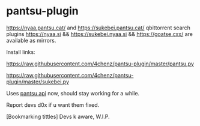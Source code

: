 # pantsu-plugin
https://nyaa.pantsu.cat/ and https://sukebei.pantsu.cat/ qbittorrent search plugins
https://nyaa.si && https://sukebei.nyaa.si && https://goatse.cxx/ are available as mirrors.

Install links:

https://raw.githubusercontent.com/4chenz/pantsu-plugin/master/pantsu.py

https://raw.githubusercontent.com/4chenz/pantsu-plugin/master/sukebei.py

Uses [pantsu api](https://nyaa.pantsu.cat/apidoc/) now, should stay working for a while.

Report devs d0x if u want them fixed.

[Bookmarking tittles]
Devs k aware, W.I.P.
